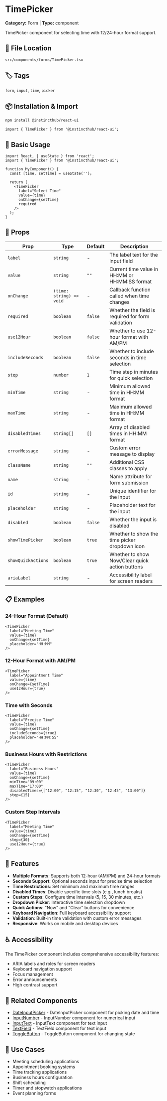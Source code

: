 # TimePicker

**Category:** Form | **Type:** component

TimePicker component for selecting time with 12/24-hour format support.

## 📁 File Location

`src/components/forms/TimePicker.tsx`

## 🏷️ Tags

`form`, `input`, `time`, `picker`

## 📦 Installation & Import

```bash
npm install @instincthub/react-ui
```

```tsx
import { TimePicker } from '@instincthub/react-ui';
```

## 🚀 Basic Usage

```tsx
import React, { useState } from 'react';
import { TimePicker } from '@instincthub/react-ui';

function MyComponent() {
  const [time, setTime] = useState('');

  return (
    <TimePicker
      label="Select Time"
      value={time}
      onChange={setTime}
      required
    />
  );
}
```

## 🔧 Props

| Prop | Type | Default | Description |
|------|------|---------|-------------|
| `label` | `string` | - | The label text for the input field |
| `value` | `string` | `""` | Current time value in HH:MM or HH:MM:SS format |
| `onChange` | `(time: string) => void` | - | Callback function called when time changes |
| `required` | `boolean` | `false` | Whether the field is required for form validation |
| `use12Hour` | `boolean` | `false` | Whether to use 12-hour format with AM/PM |
| `includeSeconds` | `boolean` | `false` | Whether to include seconds in time selection |
| `step` | `number` | `1` | Time step in minutes for quick selection |
| `minTime` | `string` | - | Minimum allowed time in HH:MM format |
| `maxTime` | `string` | - | Maximum allowed time in HH:MM format |
| `disabledTimes` | `string[]` | `[]` | Array of disabled times in HH:MM format |
| `errorMessage` | `string` | - | Custom error message to display |
| `className` | `string` | `""` | Additional CSS classes to apply |
| `name` | `string` | - | Name attribute for form submission |
| `id` | `string` | - | Unique identifier for the input |
| `placeholder` | `string` | - | Placeholder text for the input |
| `disabled` | `boolean` | `false` | Whether the input is disabled |
| `showTimePicker` | `boolean` | `true` | Whether to show the time picker dropdown icon |
| `showQuickActions` | `boolean` | `true` | Whether to show Now/Clear quick action buttons |
| `ariaLabel` | `string` | - | Accessibility label for screen readers |

## 📋 Examples

### 24-Hour Format (Default)

```tsx
<TimePicker
  label="Meeting Time"
  value={time}
  onChange={setTime}
  placeholder="HH:MM"
/>
```

### 12-Hour Format with AM/PM

```tsx
<TimePicker
  label="Appointment Time"
  value={time}
  onChange={setTime}
  use12Hour={true}
/>
```

### Time with Seconds

```tsx
<TimePicker
  label="Precise Time"
  value={time}
  onChange={setTime}
  includeSeconds={true}
  placeholder="HH:MM:SS"
/>
```

### Business Hours with Restrictions

```tsx
<TimePicker
  label="Business Hours"
  value={time}
  onChange={setTime}
  minTime="09:00"
  maxTime="17:00"
  disabledTimes={["12:00", "12:15", "12:30", "12:45", "13:00"]}
  step={15}
/>
```

### Custom Step Intervals

```tsx
<TimePicker
  label="Meeting Time"
  value={time}
  onChange={setTime}
  step={30}
  use12Hour={true}
/>
```

## 🎨 Features

- **Multiple Formats**: Supports both 12-hour (AM/PM) and 24-hour formats
- **Seconds Support**: Optional seconds input for precise time selection
- **Time Restrictions**: Set minimum and maximum time ranges
- **Disabled Times**: Disable specific time slots (e.g., lunch breaks)
- **Custom Steps**: Configure time intervals (5, 15, 30 minutes, etc.)
- **Dropdown Picker**: Interactive time selection dropdown
- **Quick Actions**: "Now" and "Clear" buttons for convenience
- **Keyboard Navigation**: Full keyboard accessibility support
- **Validation**: Built-in time validation with custom error messages
- **Responsive**: Works on mobile and desktop devices

## ♿ Accessibility

The TimePicker component includes comprehensive accessibility features:

- ARIA labels and roles for screen readers
- Keyboard navigation support
- Focus management
- Error announcements
- High contrast support

## 🔗 Related Components

- [DateInputPicker](./DateInputPicker.md) - DateInputPicker component for picking date and time
- [InputNumber](./InputNumber.md) - InputNumber component for numerical input
- [InputText](./InputText.md) - InputText component for text input
- [TextField](./TextField.md) - TextField component for text input
- [ToggleButton](./ToggleButton.md) - ToggleButton component for changing state

## 🎯 Use Cases

- Meeting scheduling applications
- Appointment booking systems
- Time tracking applications
- Business hours configuration
- Shift scheduling
- Timer and stopwatch applications
- Event planning forms